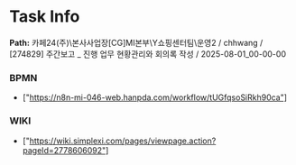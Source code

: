 # Task Info

**Path:** 카페24(주)\본사사업장\[CG]MI본부\Y쇼핑센터팀\운영2 / chhwang / [274829] 주간보고 _ 진행 업무 현황관리와 회의록 작성 / 2025-08-01_00-00-00

### BPMN
- ["https://n8n-mi-046-web.hanpda.com/workflow/tUGfqsoSiRkh90ca"]

### WIKI
- ["https://wiki.simplexi.com/pages/viewpage.action?pageId=2778606092"]

